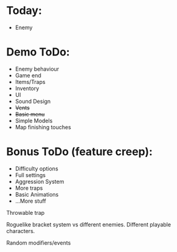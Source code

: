 # Today:
- Enemy

# Demo ToDo:
- Enemy behaviour
- Game end
- Items/Traps
- Inventory
- UI
- Sound Design
- <s>Vents</s>
- <s>Basic menu</s>
- Simple Models
- Map finishing touches

# Bonus ToDo (feature creep):
- Difficulty options
- Full settings
- Aggression System
- More traps
- Basic Animations
- ...More stuff

Throwable trap

Roguelike bracket system vs different enemies.
Different playable characters.

Random modifiers/events
